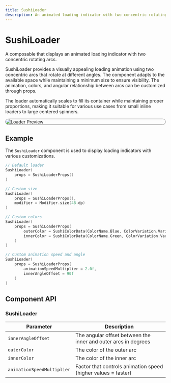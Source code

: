 ```yaml
---
title: SushiLoader
description: An animated loading indicator with two concentric rotating arcs.
---
```


# SushiLoader

A composable that displays an animated loading indicator with two concentric rotating arcs.

SushiLoader provides a visually appealing loading animation using two concentric arcs
that rotate at different angles. The component adapts to the available space while
maintaining a minimum size to ensure visibility. The animation, colors, and angular
relationship between arcs can be customized through props.

The loader automatically scales to fill its container while maintaining proper proportions,
making it suitable for various use cases from small inline loaders to large centered spinners.

<div style="max-width: 800px; max-height: 340px; border-radius: 20px; overflow: hidden; border: 1px solid #777;">
    <img src="../preview_loader.png" alt="Loader Preview">
</div>

## Example

The `SushiLoader` component is used to display loading indicators with various customizations.

```kotlin
// Default loader
SushiLoader(
    props = SushiLoaderProps()
)

// Custom size
SushiLoader(
    props = SushiLoaderProps(),
    modifier = Modifier.size(48.dp)
)

// Custom colors
SushiLoader(
    props = SushiLoaderProps(
        outerColor = SushiColorData(ColorName.Blue, ColorVariation.Variation500),
        innerColor = SushiColorData(ColorName.Green, ColorVariation.Variation500)
    )
)

// Custom animation speed and angle
SushiLoader(
    props = SushiLoaderProps(
        animationSpeedMultiplier = 2.0f,
        innerAngleOffset = 90f
    )
)
```

## Component API

### SushiLoader

| Parameter                               | Description                      |
|-----------------------------------------|----------------------------------|
| <div class='parameter'>`innerAngleOffset`</div>| The angular offset between the inner and outer arcs in degrees |
| <div class='parameter'>`outerColor`</div>| The color of the outer arc |
| <div class='parameter'>`innerColor`</div>| The color of the inner arc |
| <div class='parameter'>`animationSpeedMultiplier`</div>| Factor that controls animation speed (higher values = faster) |